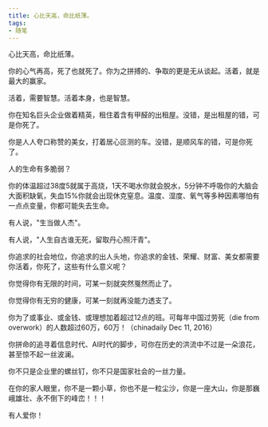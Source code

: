 ```yaml
---
title: 心比天高，命比纸薄。
tags:
- 随笔
---
```


心比天高，命比纸薄。

你的心气再高，死了也就死了。你为之拼搏的、争取的更是无从谈起。活着，就是最大的赢家。



活着，需要智慧。活着本身，也是智慧。



你在知名巨头企业做着精英，租住着含有甲醛的出租屋。没错，是出租屋的错，可是你死了。

你是人人夸口称赞的美女，打着居心叵测的车。没错，是顺风车的错，可是你死了。



人的生命有多脆弱？

你的体温超过38度5就属于高烧，1天不喝水你就会脱水，5分钟不呼吸你的大脑会大面积缺氧，失血15%你就会出现休克窒息。温度、湿度、氧气等多种因素哪怕有一点点变量，你都可能失去生命。



有人说，"生当做人杰"。

有人说，"人生自古谁无死，留取丹心照汗青"。

你追求的社会地位，你追求的出人头地，你追求的金钱、荣耀、财富、美女都需要你活着，你死了，这些有什么意义呢？



你觉得你有无限的时间，可某一刻就突然戛然而止了。

你觉得你有无穷的健康，可某一刻就再没能力透支了。



你为了或事业、或金钱、或理想加着超过12点的班。可每年中国过劳死（die from overwork）的人数超过60万，60万！（chinadaily Dec 11, 2016）



你拼命的追寻着信息时代、AI时代的脚步，可你在历史的洪流中不过是一朵浪花，甚至惊不起一丝波澜。



你不只是企业里的螺丝钉，你不只是国家社会的一丝力量。

在你的家人眼里，你不是一颗小草，你也不是一粒尘沙，你是一座大山，你是那巍峨雄壮、永不倒下的峰峦！！！





有人爱你！
